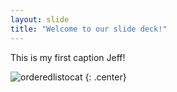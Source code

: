 ```yaml
---
layout: slide
title: "Welcome to our slide deck!"
---
```


This is my first caption Jeff!

![orderedlistocat](https://octodex.github.com/images/orderedlistocat.png)
{: .center}

